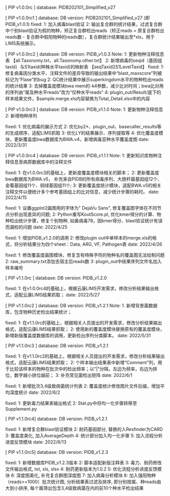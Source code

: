 [ PIP v1.0.0rc ]
database: PIDB202101_Simplified_v27


[ PIP v1.0.0rc1 ]
database: 
	DB version: PIDB202101_Simplified_v27 (即PIDB_v1.0.1)
fixed:
	1: 加入病毒blast验证
	2: 输出复合群的统计结果，过滤复合群中个别blast验证为假的物种，矫正复合群检出reads（矫正reads = 原复合群检出reads数 - 复合群中假阳物种的reads数），复合群统计结果输出至*xls，用于LIMS系统展示。


[ PIP v1.0.0rc2 ]
database:
	DB version: PIDB_v1.0.3
	Note: 
		1: 更新物种注释信息表 【all.Taxonomy.txt，all.Taxonomy.other.txt】
		2: 新增病毒的seqid（基因组taxid）与S1taxid(种株水平taxid)的映射表 【seqTaxid2S1LevelTaxid】
fixed:
	1: 修复病毒因分类水平、注释文件的差异导致的输出结果中“blast_maxscore”列被标记为“Flase”的bug
	2: QC统计结果中展示superkingdom水平的物种检出reads的统计结果
	3: 去掉覆盖度模块bwa mem的-k4参数，减少比对时间；bwa比对用的序列由“属及种水平reads”改为“仅种水平reads”
	4: plugin_out/Result/底下的样本结果文件，$sample.merge.xls内容替换为Total_Detail.xlsx中的内容


[ PIP v1.0.0rc3 ]
database:
	DB version: PIDB_v1.1.0
	Note:
		1: 更新物种注释信息
		2: 新增物种序列

fixed:
	1: 优化病毒的展示方式
	2: 优化by2*、plugin_out、basecaller_results等的生成顺序，适配LIMS抓取
	3: 优化LY的结果展示、序列提取等
	4: 优化覆盖度模块，更新覆盖度bwa数据库为BWA.v4，新增病毒亚种水平覆盖度图
date:
	2022/3/31


[ PIP v1.0.0rc4 ]
database:
        DB version: PIDB_v1.1.1
        Note:
                1: 更新知识库物种注释信息至病原数据库中的注释文件

fixed:
	1: 在v1.0.0rc3的基础上，更新度覆盖度模块相关的脚本；
	2: 更新覆盖度bwa数据库为BWA.v5， 补充来自PIDB的所有病毒序列、大肠杆菌基因组12个、金葡基因组11个、铜绿基因组11个;
	3: 更新覆盖度统计模块，适配BWA.v5的相关注释文件以便统计多个参考基因组上的比对信息，减少统计步骤的耗时。
date:
	2022/4/15

fixed:
	1: 设置ggplot2画图用的字体为" DejaVu Sans", 修复覆盖图字体在不同节点分析出现差异的问题;
	2: Python重写KoutScore.pl, 优化kmer得分的计算、物种检出统计步骤，修复个别物种, 如鼻病毒78，因kmer得分、blast验证统计有误而漏检的问题
date:
	2022/4/25

fixed:
	1: 增加PIDB_v1.2.0的调用
	2: 修改plugin out中单样本的merge.xls的格式，将分析结果分为四个sheet：Data, ARG, VF, Pathogen表
date:
	2022/4/26

fixed:
	1: 修改覆盖度画图模块，修复含有特殊字符的物种名的覆盖图无法绘制问题
	2: raw_summary.txt添加去宿主后reads数
	3: plugin_out中结果序列文件名加入样本编号


[ PIP v1.1.0rc ]
database:
        DB version: PIDB_v1.2.0
       
fixed:
	1: 在v1.0.0rc4的基础上，根据云康LIMS开发需求，修改分析结果输出格式，适配云康LIMS结果抓取；
date:
	2022/5/27


[ PIP v1.1.0rc2 ]
database:
        DB version: PIDB_v1.2.1
        Note:
        	1. 新增背景菌数据库，包含物种历史检出结果统计；
       
fixed:
	1: 在v1.1.0rc的基础上，根据相关人员提出的开发需求，修改分析结果输出格式，适配云康LIMS结果抓取；
	2: 使用新的覆盖度模块替换原有的覆盖度模块，新增新版覆盖度数据库的调用，更新检出序列分类脚本。
date:
	2022/5/31


[ PIP v1.1.0rc3 ]
database:
        DB version: PIDB_v1.2.1
       
fixed:
	1: 在v1.1.0rc2的基础上，根据相关人员提出的开发需求，修改分析结果输出格式，适配云康LIMS结果抓取；
	2: 个样本输出结果表中新增“Comment”列，用于比较该样本的物种在批次中的检出频率；以“|”分隔，左边为频率，右边为排位，数字越小排位越前；
	3: 补充常见菌检出矩阵
date:
	2022/6/1

fixed:
	1: 新增批次3,4级致病菌统计列表
	2: 覆盖度统计修改图片文件后缀，增加平均深度统计
date:
	2022/6/2

fixed:
	1: 更新毒力结果表输出格式
	2: Stat.py中将均一化步骤转移至Supplement.py


[ PIP v1.1.0rc4]
database:
        DB version: PIDB_v1.2.1

fixed:
	1: 新增复合群blast验证模块
	2: 耐药基因部分, 替换的人Resfinder为CARD
	3: 覆盖度美化, 加入AverageDepth
	4: 统计部分加入均一化步骤
	5: 加入流程分析进度反馈模块
date:
	2022/6/13

[ PIP v1.1.0rc5]
database:
	 DB version: PIDB_v1.2.3

fixed:
	1: 新增数据库PIDB_v1.2.3版本
	2: 脚本适配新版注释表
	3: 毒力、耐药修改文件输出格式, txt, xls, xlsx
	4: 耐药更新版本为1.0.2
	5: 优化流程分析进度反馈模块
	6: 深度图美化, 补充复合群图深度图
	7: 加入病毒分析模块
	8: 加入强阳物种（reads>=1000）批次统计图, 分析结果表过滤及排序, 即分别按属、种reads由大到小排序, 每个属筛出包含3,4级致病菌在内的前10个种水平检出结果
